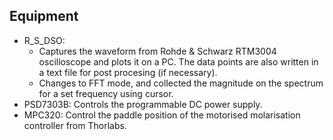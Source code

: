 ## Equipment
* R_S_DSO:
  - Captures the waveform from Rohde & Schwarz RTM3004 oscilloscope and plots it on a PC. The data points are also written in a text file for post procesing (if necessary).
  - Changes to FFT mode, and collected the magnitude on the spectrum for a set frequency using cursor. 
* PSD7303B: Controls the programmable DC power supply. 
* MPC320: Control the paddle position of the motorised molarisation controller from Thorlabs. 